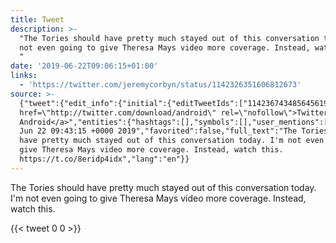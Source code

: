```yaml
---
title: Tweet
description: >-
  "The Tories should have pretty much stayed out of this conversation today. I'm
  not even going to give Theresa Mays video more coverage. Instead, watch this.
  "
date: '2019-06-22T09:06:15+01:00'
links:
  - 'https://twitter.com/jeremycorbyn/status/1142326351606812673'
source: >-
  {"tweet":{"edit_info":{"initial":{"editTweetIds":["1142367434856456192"],"editableUntil":"2019-06-22T10:43:15.287Z","editsRemaining":"5","isEditEligible":true}},"retweeted":false,"source":"<a
  href=\"http://twitter.com/download/android\" rel=\"nofollow\">Twitter for
  Android</a>","entities":{"hashtags":[],"symbols":[],"user_mentions":[],"urls":[{"url":"https://t.co/8eridp4idx","expanded_url":"https://twitter.com/jeremycorbyn/status/1142326351606812673","display_url":"twitter.com/jeremycorbyn/s…","indices":["156","179"]}]},"display_text_range":["0","179"],"favorite_count":"0","id_str":"1142367434856456192","truncated":false,"retweet_count":"0","id":"1142367434856456192","possibly_sensitive":false,"created_at":"Sat
  Jun 22 09:43:15 +0000 2019","favorited":false,"full_text":"The Tories should
  have pretty much stayed out of this conversation today. I'm not even going to
  give Theresa Mays video more coverage. Instead, watch this.
  https://t.co/8eridp4idx","lang":"en"}}
---
```

The Tories should have pretty much stayed out of this conversation today. I'm not even going to give Theresa Mays video more coverage. Instead, watch this. 
    
{{< tweet 0 0 >}}
    
